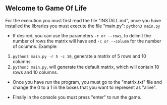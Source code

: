 ## Welcome to Game Of Life


For the execution you must first read the file "INSTALL.md", once you have installed the libraries you must execute the file "main.py": ```python3 main.py```


- If desired, you can use the parameters ```-r or --rows```, to delimit the number of rows the matrix will have and ```-c or --column``` for the number of columns. Example:

1. ```python3 main.py -r 5 -c 10```, generate a matrix of 5 rows and 10 columns.
2. ```python3 main.py```, will generate the default matrix, which will contain 10 rows and 10 columns.

- Once you have run the program, you must go to the "matrix.txt" file and change the 0 to a 1 in the boxes that you want to represent as "alive".

- Finally in the console you must press "enter" to run the game.

